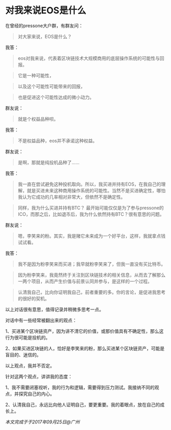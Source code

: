 # 对我来说EOS是什么

在曾经的pressone大户群，有群友问：

> 对大家来说，EOS是什么？

我答：

> eos对我来说，代表着区块链技术大规模商用的底层操作系统的可能性与回报。

> 它是一种可能性，

> 以及这个可能性可能带来的回报，

> 也是促进这个可能性达成的微小动力。

群友说：

> 就是个权益品种呗。

我答：

> 不是权益品种，eos并不承诺这种权益。

群友说：

> 是啊，那就是纯投机品种了……

我答：

> 我一直在尝试避免这种投机取向。所以，我买进并持有EOS，在我自己的理解，就是买进未来这种商用操作系统的可能性。当然不是买进确定性，哪怕我认为它成功的几率相对非常大，但依然不是确定性。

> 同样，我为什么买进并持有BTC？ 最开始可能仅仅是为了参与pressone的ICO，而那之后，比如退币后，我为什么依然持有BTC？很有意思的问题。

群友说：

> 嗯，李笑来的粉。其实，我是赌它未来成为一个好平台，这样，我就拿点钱试试看。

我答：

> 我不是因为粉李笑来而买进；我早就粉李笑来了，但我一直没有买比特币。

> 因为粉李笑来，我竟然终于关注到区块链技术的相关信息，从而去了解那么一两个项目，从而产生价值与前景认同并参与，是这样的一个过程。

> 认清我自己，比向你证明我自己，前者重要的多。你的言论，是促进我思考的很好的契机。

以上对话很有意思，值得记录并稍微多思考一点。

对话中有一些经常被翻出来的观点：

1、买进某个区块链资产，因为讲不清它的价值，或那价值具有不确定性，那么这行为很可能是投机的。

2、如果买进区块链的人，恰好是李笑来的粉，那么买进某个区块链资产，可能是盲目的、迷信的。

以上观点，我并不否定。

针对这两个观点，讲讲我的态度：

1、我不需要闭塞视听，我的行为和逻辑，需要得到压力测试。我接纳不同的观点，并探究自己的内心。

2、认清我自己，永远比向他人证明自己，要更重要。我的着眼点，放在自己的成长上。

_本文完成于于2017年09月25日@广州_
